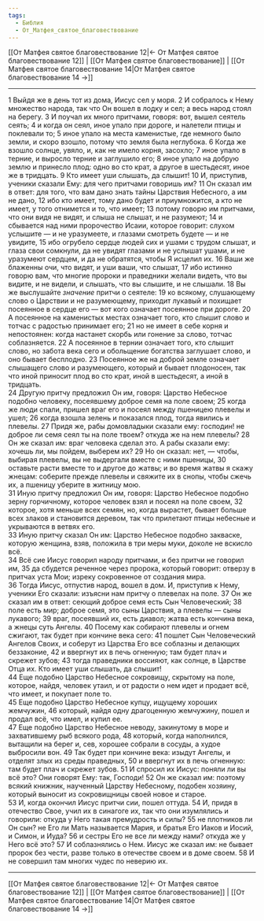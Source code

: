 ```yaml
---
tags:
  - Библия
  - От_Матфея_святое_благовествование
---
```

[[От Матфея святое благовествование 12|← От Матфея святое благовествование 12]] | [[От Матфея святое благовествование]] | [[От Матфея святое благовествование 14|От Матфея святое благовествование 14 →]]

---
1 Выйдя же в день тот из дома, Иисус сел у моря.
2 И собралось к Нему множество народа, так что Он вошел в лодку и сел; а весь народ стоял на берегу.
3 И поучал их много притчами, говоря: вот, вышел сеятель сеять;
4 и когда он сеял, иное упало при дороге, и налетели птицы и поклевали то;
5 иное упало на места каменистые, где немного было земли, и скоро взошло, потому что земля была неглубока.
6 Когда же взошло солнце, увяло, и, как не имело корня, засохло;
7 иное упало в терние, и выросло терние и заглушило его;
8 иное упало на добрую землю и принесло плод: одно во сто крат, а другое в шестьдесят, иное же в тридцать.
9 Кто имеет уши слышать, да слышит!
10 И, приступив, ученики сказали Ему: для чего притчами говоришь им?
11 Он сказал им в ответ: для того, что вам дано знать тайны Царствия Небесного, а им не дано,
12 ибо кто имеет, тому дано будет и приумножится, а кто не имеет, у того отнимется и то, что имеет;
13 потому говорю им притчами, что они видя не видят, и слыша не слышат, и не разумеют;
14 и сбывается над ними пророчество Исаии, которое говорит: слухом услышите — и не уразумеете, и глазами смотреть будете — и не увидите,
15 ибо огрубело сердце людей сих и ушами с трудом слышат, и глаза свои сомкнули, да не увидят глазами и не услышат ушами, и не уразумеют сердцем, и да не обратятся, чтобы Я исцелил их.
16 Ваши же блаженны очи, что видят, и уши ваши, что слышат,
17 ибо истинно говорю вам, что многие пророки и праведники желали видеть, что вы видите, и не видели, и слышать, что вы слышите, и не слышали.
18 Вы же выслушайте <I>значение</I> притчи о сеятеле:
19 ко всякому, слушающему слово о Царствии и не разумеющему, приходит лукавый и похищает посеянное в сердце его — вот кого означает посеянное при дороге.
20 А посеянное на каменистых местах означает того, кто слышит слово и тотчас с радостью принимает его;
21 но не имеет в себе корня и непостоянен: когда настанет скорбь или гонение за слово, тотчас соблазняется.
22 А посеянное в тернии означает того, кто слышит слово, но забота века сего и обольщение богатства заглушает слово, и оно бывает бесплодно.
23 Посеянное же на доброй земле означает слышащего слово и разумеющего, который и бывает плодоносен, так что иной приносит плод во сто крат, иной в шестьдесят, а иной в тридцать.<br>
24 Другую притчу предложил Он им, говоря: Царство Небесное подобно человеку, посеявшему доброе семя на поле своем;
25 когда же люди спали, пришел враг его и посеял между пшеницею плевелы и ушел;
26 когда взошла зелень и показался плод, тогда явились и плевелы.
27 Придя же, рабы домовладыки сказали ему: господин! не доброе ли семя сеял ты на поле твоем? откуда же на нем плевелы?
28 Он же сказал им: враг человека сделал это. А рабы сказали ему: хочешь ли, мы пойдем, выберем их?
29 Но он сказал: нет, — чтобы, выбирая плевелы, вы не выдергали вместе с ними пшеницы,
30 оставьте расти вместе то и другое до жатвы; и во время жатвы я скажу жнецам: соберите прежде плевелы и свяжите их в снопы, чтобы сжечь их, а пшеницу уберите в житницу мою.<br>
31 Иную притчу предложил Он им, говоря: Царство Небесное подобно зерну горчичному, которое человек взял и посеял на поле своем,
32 которое, хотя меньше всех семян, но, когда вырастет, бывает больше всех злаков и становится деревом, так что прилетают птицы небесные и укрываются в ветвях его.<br>
33 Иную притчу сказал Он им: Царство Небесное подобно закваске, которую женщина, взяв, положила в три меры муки, доколе не вскисло всё.<br>
34 Всё сие Иисус говорил народу притчами, и без притчи не говорил им,
35 да сбудется реченное через пророка, который говорит: отверзу в притчах уста Мои; изреку сокровенное от создания мира.<br>
36 Тогда Иисус, отпустив народ, вошел в дом. И, приступив к Нему, ученики Его сказали: изъясни нам притчу о плевелах на поле.
37 Он же сказал им в ответ: сеющий доброе семя есть Сын Человеческий;
38 поле есть мир; доброе семя, это сыны Царствия, а плевелы — сыны лукавого;
39 враг, посеявший их, есть диавол; жатва есть кончина века, а жнецы суть Ангелы.
40 Посему как собирают плевелы и огнем сжигают, так будет при кончине века сего:
41 пошлет Сын Человеческий Ангелов Своих, и соберут из Царства Его все соблазны и делающих беззаконие,
42 и ввергнут их в печь огненную; там будет плач и скрежет зубов;
43 тогда праведники воссияют, как солнце, в Царстве Отца их. Кто имеет уши слышать, да слышит!<br>
44 Еще подобно Царство Небесное сокровищу, скрытому на поле, которое, найдя, человек утаил, и от радости о нем идет и продает всё, что имеет, и покупает поле то.<br>
45 Еще подобно Царство Небесное купцу, ищущему хороших жемчужин,
46 который, найдя одну драгоценную жемчужину, пошел и продал всё, что имел, и купил ее.<br>
47 Еще подобно Царство Небесное неводу, закинутому в море и захватившему рыб всякого рода,
48 который, когда наполнился, вытащили на берег и, сев, хорошее собрали в сосуды, а худое выбросили вон.
49 Так будет при кончине века: изыдут Ангелы, и отделят злых из среды праведных,
50 и ввергнут их в печь огненную: там будет плач и скрежет зубов.
51 И спросил их Иисус: поняли ли вы всё это? Они говорят Ему: так, Господи!
52 Он же сказал им: поэтому всякий книжник, наученный Царству Небесному, подобен хозяину, который выносит из сокровищницы своей новое и старое.<br>
53 И, когда окончил Иисус притчи сии, пошел оттуда.
54 И, придя в отечество Свое, учил их в синагоге их, так что они изумлялись и говорили: откуда у Него такая премудрость и силы?
55 не плотников ли Он сын? не Его ли Мать называется Мария, и братья Его Иаков и Иосий, и Симон, и Иуда?
56 и сестры Его не все ли между нами? откуда же у Него всё это?
57 И соблазнялись о Нем. Иисус же сказал им: не бывает пророк без чести, разве только в отечестве своем и в доме своем.
58 И не совершил там многих чудес по неверию их.

---
[[От Матфея святое благовествование 12|← От Матфея святое благовествование 12]] | [[От Матфея святое благовествование]] | [[От Матфея святое благовествование 14|От Матфея святое благовествование 14 →]]